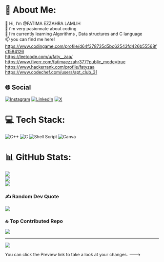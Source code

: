# 💫 About Me:
👋 Hi, I’m @FATIMA EZZAHRA LAMLIH<br>👀 i'm very pasionnate about coding<br>🌱 I’m currently learning Algorithms , Data structures and C language<br>📫 you can find me here!<br>https://www.codingame.com/profile/d64f378735d5bc62543fd426b55568fc1584126<br>https://leetcode.com/u/faty__zaa/<br>https://www.fiverr.com/fatimaezzahr377?public_mode=true<br>https://www.hackerrank.com/profile/fatyzaa<br>https://www.codechef.com/users/apt_club_31


## 🌐 Social
[![Instagram](https://img.shields.io/badge/Instagram-%23E4405F.svg?logo=Instagram&logoColor=white)](https://instagram.com/faty__zaa) [![LinkedIn](https://img.shields.io/badge/LinkedIn-%230077B5.svg?logo=linkedin&logoColor=white)](https://linkedin.com/in/fatima-ezzahra-lamlih) [![X](https://img.shields.io/badge/X-black.svg?logo=X&logoColor=white)](https://x.com/faty_zaa) 

# 💻 Tech Stack:
![C++](https://img.shields.io/badge/c++-%2300599C.svg?style=for-the-badge&logo=c%2B%2B&logoColor=white) ![C](https://img.shields.io/badge/c-%2300599C.svg?style=for-the-badge&logo=c&logoColor=white) ![Shell Script](https://img.shields.io/badge/shell_script-%23121011.svg?style=for-the-badge&logo=gnu-bash&logoColor=white) ![Canva](https://img.shields.io/badge/Canva-%2300C4CC.svg?style=for-the-badge&logo=Canva&logoColor=white)
# 📊 GitHub Stats:
![](https://github-readme-stats.vercel.app/api?username=faty-zaa&theme=default&hide_border=false&include_all_commits=false&count_private=false)<br/>
![](https://github-readme-streak-stats.herokuapp.com/?user=faty-zaa&theme=default&hide_border=false)<br/>
![](https://github-readme-stats.vercel.app/api/top-langs/?username=faty-zaa&theme=default&hide_border=false&include_all_commits=false&count_private=false&layout=compact)

### ✍️ Random Dev Quote
![](https://quotes-github-readme.vercel.app/api?type=horizontal&theme=radical)

### 🔝 Top Contributed Repo
![](https://github-contributor-stats.vercel.app/api?username=faty-zaa&limit=5&theme=dark&combine_all_yearly_contributions=true)

---
[![](https://visitcount.itsvg.in/api?id=faty-zaa&icon=5&color=1)](https://visitcount.itsvg.in)

<!-- Proudly created with GPRM ( https://gprm.itsvg.in ) -->
You can click the Preview link to take a look at your changes.
--->
